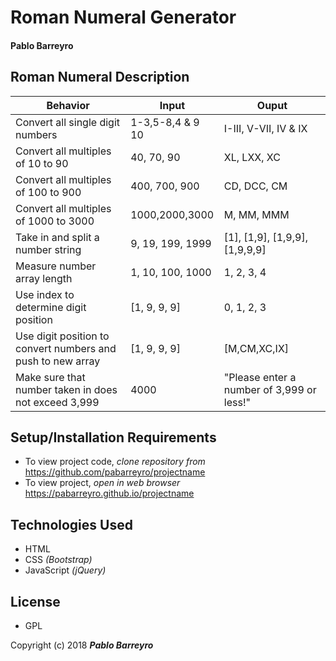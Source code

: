 # **Roman Numeral Generator**

#### Pablo Barreyro

## Roman Numeral Description

Behavior | Input | Ouput
------------ | ------------- | -------------
Convert all single digit numbers| 1-3,5-8,4 & 9 10 | I-III, V-VII, IV & IX
Convert all multiples of 10 to 90 | 40, 70, 90 | XL, LXX,  XC
Convert all multiples of 100 to 900 | 400, 700, 900 | CD, DCC, CM
Convert all multiples of 1000 to 3000 | 1000,2000,3000 | M, MM, MMM
Take in and split a number string | 9, 19, 199, 1999 | [1], [1,9], [1,9,9], [1,9,9,9]
Measure number array length | 1, 10, 100, 1000 | 1, 2, 3, 4
Use index to determine digit position | [1, 9, 9, 9] | 0, 1, 2, 3
Use digit position to convert numbers and push to new array | [1, 9, 9, 9] | [M,CM,XC,IX]
Make sure that number taken in does not exceed 3,999 | 4000 | "Please enter a number of 3,999 or less!"


## Setup/Installation Requirements

* To view project code, _clone repository from_ https://github.com/pabarreyro/projectname
* To view project, _open in web browser_ https://pabarreyro.github.io/projectname

## Technologies Used

* HTML
* CSS _(Bootstrap)_
* JavaScript _(jQuery)_

## License

* GPL

Copyright (c) 2018 **_Pablo Barreyro_**
